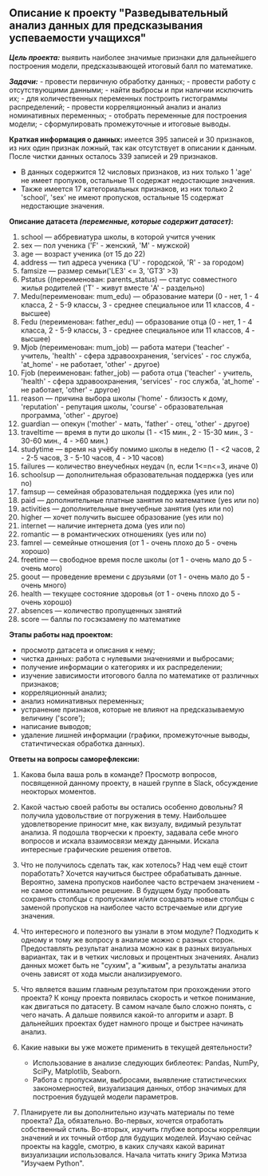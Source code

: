 ## Описание к проекту "Разведывательный анализ данных для предсказывания успеваемости учащихся"

**_Цель проекта:_** выявить наиболее значимые признаки для дальнейшего построения модели, предсказывающей итоговый балл по математике.

**_Задачи:_**
    - провести первичную обработку данных;
    - провести работу с отсутствующими данными;
    - найти выбросы и при наличии исключить их;
    - для количественных переменных построить гистограммы распределений;
    - провести корреляционный анализ и анализ номинативных переменных;
    - отобрать переменные для построения модели;
    - сформулировать промежуточные и итоговые выводы.

**Краткая информация о данных:** имеется 395 записей и 30 признаков, из них один признак ложный, так как отсутствует в описании к данным. После чистки данных осталось 339 записей и 29 признаков.

   - В данных содержится 12 числовых признаков, из них только 1 'age' не имеет пропуков, остальные 11 содержат недостающие значения.
   - Также имеется 17 категориальных признаков, из них только 2 'school', 'sex' не имеют пропусков, остальные 15 содержат недостающие значения.

**Описание датасета _(переменные, которые содержит датасет)_:**

1. school — аббревиатура школы, в которой учится ученик  
2. sex — пол ученика ('F' - женский, 'M' - мужской)  
3. age — возраст ученика (от 15 до 22)  
4. address — тип адреса ученика ('U' - городской, 'R' - за городом)  
5. famsize — размер семьи('LE3' <= 3, 'GT3' >3)  
6. Pstatus ((переименован: parents_status) — статус совместного жилья родителей ('T' - живут вместе 'A' - раздельно)  
7. Medu(переименован: mum_edu) — образование матери (0 - нет, 1 - 4 класса, 2 - 5-9 классы, 3 - среднее специальное или 11 классов, 4 - высшее)  
8. Fedu (переименован: father_edu) — образование отца (0 - нет, 1 - 4 класса, 2 - 5-9 классы, 3 - среднее специальное или 11 классов, 4 - высшее)  
9. Mjob (переименован: mum_job) — работа матери ('teacher' - учитель, 'health' - сфера здравоохранения, 'services' - гос служба, 'at_home' - не работает, 'other' - другое)  
10. Fjob (переименован: father_job) — работа отца ('teacher' - учитель, 'health' - сфера здравоохранения, 'services' - гос служба, 'at_home' - не работает, 'other' - другое)  
11. reason — причина выбора школы ('home' - близость к дому, 'reputation' - репутация школы, 'course' - образовательная программа, 'other' - другое)  
12. guardian — опекун ('mother' - мать, 'father' - отец, 'other' - другое)  
13. traveltime — время в пути до школы (1 - <15 мин., 2 - 15-30 мин., 3 - 30-60 мин., 4 - >60 мин.)  
14. studytime — время на учёбу помимо школы в неделю (1 - <2 часов, 2 - 2-5 часов, 3 - 5-10 часов, 4 - >10 часов)  
15. failures — количество внеучебных неудач (n, если 1<=n<=3, иначе 0)  
16. schoolsup — дополнительная образовательная поддержка (yes или no)  
17. famsup — семейная образовательная поддержка (yes или no)  
18. paid — дополнительные платные занятия по математике (yes или no)  
19. activities — дополнительные внеучебные занятия (yes или no)  
21. higher — хочет получить высшее образование (yes или no)  
22. internet — наличие интернета дома (yes или no)  
23. romantic — в романтических отношениях (yes или no)  
24. famrel — семейные отношения (от 1 - очень плохо до 5 - очень хорошо)  
25. freetime — свободное время после школы (от 1 - очень мало до 5 - очень мого)  
26. goout — проведение времени с друзьями (от 1 - очень мало до 5 - очень много)  
27. health — текущее состояние здоровья (от 1 - очень плохо до 5 - очень хорошо)  
28. absences — количество пропущенных занятий  
29. score — баллы по госэкзамену по математике  

**Этапы работы над проектом:**
- просмотр датасета и описания к нему;
- чистка данных: работа с нулевыми значениями и выбросами;
- получение информации о категориях и их распределении;
- изучение зависимости итогового балла по математике от различных признаков;
- корреляционный анализ;
- анализ номинативных переменных;
- устранение признаков, которые не влияют на предсказываемую величину ('score');
- написание выводов;
- удаление лишней информации (графики, промежуточные выводы, статичтическая обработка данных).
    
**Ответы на вопросы саморефлексии:**

1. Какова была ваша роль в команде?
Просмотр вопросов, посвященной данному проекту, в нашей группе в Slack, обсуждение неокторых моментов.

2. Какой частью своей работы вы остались особенно довольны?
Я получила удовольствие от погружения в тему. Наибольшее удовлетворение приносит мне, как визуалу, видимый результат анализа. Я подошла творчески к проекту, задавала себе много вопросов и искала взаимосвязи между данными. Искала интересные графические решения ответов.

3. Что не получилось сделать так, как хотелось? Над чем ещё стоит поработать?
Хочется научиться быстрее обрабатывать данные. Вероятно, замена пропусков наиболее часто встречаем значением - не самое оптимальное решение. В будущем буду пробовать сохранять столбцы с пропусками и/или создавать новые столбцы с заменой пропусков на наиболее часто встречаемые или дргуие значения.

4. Что интересного и полезного вы узнали в этом модуле?
Подходить к одному и тому же вопросу в анализе можно с разных сторон. Предоставлять результат анализа можно как в разных визуальных вариантах, так и в четких числовых и процентных значениях. Анализ данных может быть не "сухим", а "живым", а результаты анализа очень зависят от хода мысли анализируемого.

5. Что является вашим главным результатом при прохождении этого проекта?
К концу проекта появилась скорость и четкое понимание, как двигаться по датасету. В самом начале было сложно понять, с чего начать. А дальше появился какой-то алгоритм и азарт. В дальнейших проектах будет намного проще и быстрее начинать анализ.

6. Какие навыки вы уже можете применить в текущей деятельности?
    - Использование в анализе следующих библеотек: Pandas, NumPy, SciPy, Matplotlib, Seaborn.
    - Работа с пропусками, выбросами, выявление статистических закономерностей, визуализация данных, отбор значимых для построения будущей модели параметров.

7. Планируете ли вы дополнительно изучать материалы по теме проекта?
Да, обязательно. Во-первых, хочется отработать собственный стиль. Во-вторых, изучить глубже вопросы корреляции значений и их точный отбор для будущих моделей. Изучаю сейчас проекты на kaggle, смотрю, в каких случаях какой варинат визуализации использовался. Начала читать книгу Эрика Мэтиза "Изучаем Python". 
